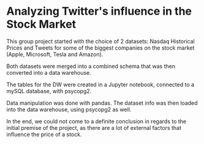 # Analyzing Twitter's influence in the Stock Market

This group project started with the choice of 2 datasets: Nasdaq Historical Prices and Tweets for some of the biggest companies on the stock market (Apple, Microsoft, Tesla and Amazon).

Both datasets were merged into a combined schema that was then converted into a data warehouse.

The tables for the DW were created in a Jupyter notebook, connected to a mySQL database, with psycopg2. 

Data manipulation was done with pandas. The dataset info was then loaded into the data warehouse, using psycopg2 as well.

In the end, we could not come to a definite conclusion in regards to the initial premise of the project, as there are a lot of external factors that influence the price of a stock.

